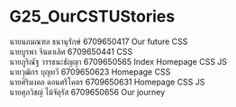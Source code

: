 # G25_OurCSTUStories
นายนภมณฑล ธนานุรักษ์ 6709650417 Our future CSS  
นายบูรพา จินดาเลิศ 6709650441 CSS  
นายภูริณัฐ วรรธนะธัญญา 6709650565 Index Homepage CSS JS  
นายวุฒิกร บุญทวี 6709650623 Homepage CSS  
นายศิริมงคล ดอนศรีโคตร 6709650631 Homepage CSS JS  
นายศุภวิชญ์ ไม้จัตุรัส 6709650656 Our journey  
